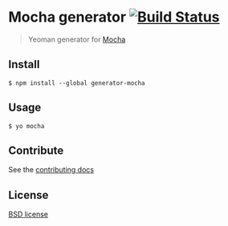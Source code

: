 # Mocha generator [![Build Status](https://secure.travis-ci.org/yeoman/generator-mocha.svg?branch=master)](http://travis-ci.org/yeoman/generator-mocha)

> Yeoman generator for [Mocha](http://visionmedia.github.io/mocha/)


## Install

```
$ npm install --global generator-mocha
```


## Usage

```
$ yo mocha
```


## Contribute

See the [contributing docs](https://github.com/yeoman/yeoman/blob/master/contributing.md)


## License

[BSD license](http://opensource.org/licenses/bsd-license.php)
